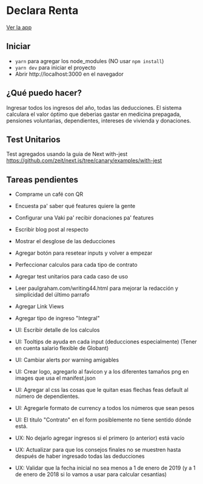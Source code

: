 # Declara Renta
[Ver la app](https://declaracion-de-renta.now.sh/)

## Iniciar
* `yarn` para agregar los node_modules (NO usar `npm install`)
* `yarn dev` para iniciar el proyecto
* Abrir http://localhost:3000 en el navegador

## ¿Qué puedo hacer?
Ingresar todos los ingresos del año, todas las deducciones. El sistema calculara el valor óptimo que deberias gastar en medicina prepagada, pensiones voluntarias, dependientes, intereses de vivienda y donaciones.

## Test Unitarios
Test agregados usando la guia de Next with-jest https://github.com/zeit/next.js/tree/canary/examples/with-jest

## Tareas pendientes
* Comprame un café con QR
* Encuesta pa' saber qué features quiere la gente
* Configurar una Vaki pa' recibir donaciones pa' features
* Escribir blog post al respecto

* Mostrar el desglose de las deducciones
* Agregar botón para resetear inputs y volver a empezar
* Perfeccionar calculos para cada tipo de contrato
* Agregar test unitarios para cada caso de uso
* Leer paulgraham.com/writing44.html para mejorar la redacción y simplicidad del último parrafo
* Agregar Link Views
* Agregar tipo de ingreso "Integral"

* UI: Escribir detalle de los calculos
* UI: Tooltips de ayuda en cada input (deducciones especialmente) (Tener en cuenta salario flexible de Globant)
* UI: Cambiar alerts por warning amigables
* UI: Crear logo, agregarlo al favicon y a los diferentes tamaños png en images que usa el manifest.json
* UI: Agregar al css las cosas que le quitan esas flechas feas default al número de dependientes.
* UI: Agregarle formato de currency a todos los números que sean pesos
* UI: El titulo "Contrato" en el form posiblemente no tiene sentido dónde está.

* UX: No dejarlo agregar ingresos si el primero (o anterior) está vacío
* UX: Actualizar para que los consejos finales no se muestren hasta después de haber ingresado todas las deducciones
* UX: Validar que la fecha inicial no sea menos a 1 de enero de 2019 (y a 1 de enero de 2018 si lo vamos a usar para calcular cesantias)
